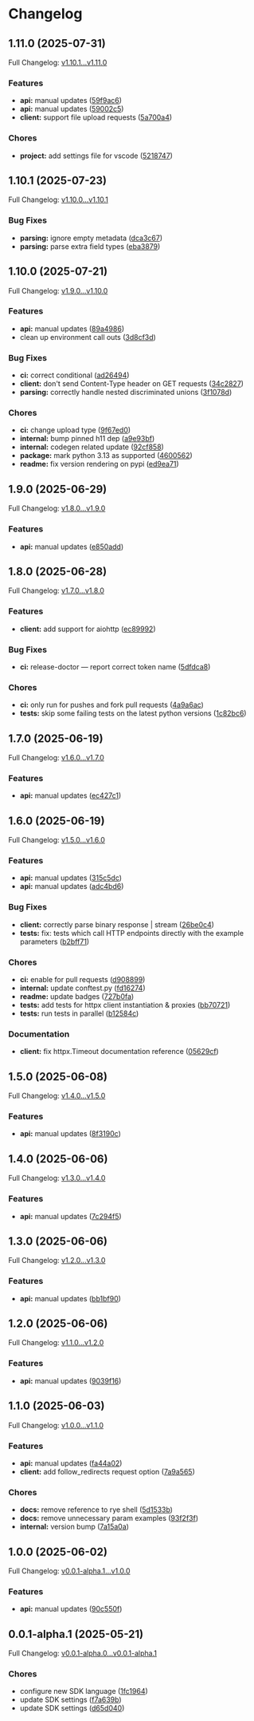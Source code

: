 # Changelog

## 1.11.0 (2025-07-31)

Full Changelog: [v1.10.1...v1.11.0](https://github.com/brand-dot-dev/python-sdk/compare/v1.10.1...v1.11.0)

### Features

* **api:** manual updates ([59f9ac6](https://github.com/brand-dot-dev/python-sdk/commit/59f9ac61748a337bcbec52a0034f06cac9e1b3d9))
* **api:** manual updates ([59002c5](https://github.com/brand-dot-dev/python-sdk/commit/59002c5632848838141179929202e55c3c53d6a9))
* **client:** support file upload requests ([5a700a4](https://github.com/brand-dot-dev/python-sdk/commit/5a700a45169a4bf3e13f7d27fd1eb0698db48b53))


### Chores

* **project:** add settings file for vscode ([5218747](https://github.com/brand-dot-dev/python-sdk/commit/5218747ee50439e600cfb756f14364d9a7e7aef3))

## 1.10.1 (2025-07-23)

Full Changelog: [v1.10.0...v1.10.1](https://github.com/brand-dot-dev/python-sdk/compare/v1.10.0...v1.10.1)

### Bug Fixes

* **parsing:** ignore empty metadata ([dca3c67](https://github.com/brand-dot-dev/python-sdk/commit/dca3c6732cef49c169afc94625b8ccfecb11cdc2))
* **parsing:** parse extra field types ([eba3879](https://github.com/brand-dot-dev/python-sdk/commit/eba38798002dd3cac30d4189e74bfe4c5a9700f9))

## 1.10.0 (2025-07-21)

Full Changelog: [v1.9.0...v1.10.0](https://github.com/brand-dot-dev/python-sdk/compare/v1.9.0...v1.10.0)

### Features

* **api:** manual updates ([89a4986](https://github.com/brand-dot-dev/python-sdk/commit/89a49860aa2c253b9f12397684d7ee38670298b1))
* clean up environment call outs ([3d8cf3d](https://github.com/brand-dot-dev/python-sdk/commit/3d8cf3dcad83da7cf75078c501997fb0cfc4eefa))


### Bug Fixes

* **ci:** correct conditional ([ad26494](https://github.com/brand-dot-dev/python-sdk/commit/ad26494daca49a55899f9e769e9b38e20f51857a))
* **client:** don't send Content-Type header on GET requests ([34c2827](https://github.com/brand-dot-dev/python-sdk/commit/34c2827853c1d1c04ac05d3ce3fa519179d60793))
* **parsing:** correctly handle nested discriminated unions ([3f1078d](https://github.com/brand-dot-dev/python-sdk/commit/3f1078dede16aed00d8e434b4491f4f3285cfe51))


### Chores

* **ci:** change upload type ([9f67ed0](https://github.com/brand-dot-dev/python-sdk/commit/9f67ed039e0b905f81d8c1e1a1bd79e9c997d483))
* **internal:** bump pinned h11 dep ([a9e93bf](https://github.com/brand-dot-dev/python-sdk/commit/a9e93bf5b4f7d4d6bf2c82b9e1db113a8396d398))
* **internal:** codegen related update ([92cf858](https://github.com/brand-dot-dev/python-sdk/commit/92cf85837fb7a56a98736c97d5115308e51c5906))
* **package:** mark python 3.13 as supported ([4600562](https://github.com/brand-dot-dev/python-sdk/commit/46005627ab1a6e83e62bb90a8b8f0183b2292786))
* **readme:** fix version rendering on pypi ([ed9ea71](https://github.com/brand-dot-dev/python-sdk/commit/ed9ea71094d6bede408dd145d9951bd5bf24c0b8))

## 1.9.0 (2025-06-29)

Full Changelog: [v1.8.0...v1.9.0](https://github.com/brand-dot-dev/python-sdk/compare/v1.8.0...v1.9.0)

### Features

* **api:** manual updates ([e850add](https://github.com/brand-dot-dev/python-sdk/commit/e850add60f02a45cf5ca3d47cb2f8d79f2545107))

## 1.8.0 (2025-06-28)

Full Changelog: [v1.7.0...v1.8.0](https://github.com/brand-dot-dev/python-sdk/compare/v1.7.0...v1.8.0)

### Features

* **client:** add support for aiohttp ([ec89992](https://github.com/brand-dot-dev/python-sdk/commit/ec89992888ebc95015e914ec22ad479054797455))


### Bug Fixes

* **ci:** release-doctor — report correct token name ([5dfdca8](https://github.com/brand-dot-dev/python-sdk/commit/5dfdca8ac67612c7ebe230b03d8b30754c7ceb49))


### Chores

* **ci:** only run for pushes and fork pull requests ([4a9a6ac](https://github.com/brand-dot-dev/python-sdk/commit/4a9a6acb4467d8f45b3d81967094fdd119f30bd2))
* **tests:** skip some failing tests on the latest python versions ([1c82bc6](https://github.com/brand-dot-dev/python-sdk/commit/1c82bc6b846e17da31ec6798c9fcd59336709a60))

## 1.7.0 (2025-06-19)

Full Changelog: [v1.6.0...v1.7.0](https://github.com/brand-dot-dev/python-sdk/compare/v1.6.0...v1.7.0)

### Features

* **api:** manual updates ([ec427c1](https://github.com/brand-dot-dev/python-sdk/commit/ec427c1d9a888f17310304714b099ec2487fea82))

## 1.6.0 (2025-06-19)

Full Changelog: [v1.5.0...v1.6.0](https://github.com/brand-dot-dev/python-sdk/compare/v1.5.0...v1.6.0)

### Features

* **api:** manual updates ([315c5dc](https://github.com/brand-dot-dev/python-sdk/commit/315c5dcb1aa4982bf5e90b3fbe1223c969234a64))
* **api:** manual updates ([adc4bd6](https://github.com/brand-dot-dev/python-sdk/commit/adc4bd6260c7bc6471fa060b66c1f3e8f368bf07))


### Bug Fixes

* **client:** correctly parse binary response | stream ([26be0c4](https://github.com/brand-dot-dev/python-sdk/commit/26be0c417636a9be6f5b52fd079038b3eeb11484))
* **tests:** fix: tests which call HTTP endpoints directly with the example parameters ([b2bff71](https://github.com/brand-dot-dev/python-sdk/commit/b2bff712704ec48751c0b2ea4f51960913811a98))


### Chores

* **ci:** enable for pull requests ([d908899](https://github.com/brand-dot-dev/python-sdk/commit/d9088990a6b2e760d1a425117848697882a2b5bd))
* **internal:** update conftest.py ([fd16274](https://github.com/brand-dot-dev/python-sdk/commit/fd16274f9eb87fac48f5d746e628f135f98ff052))
* **readme:** update badges ([727b0fa](https://github.com/brand-dot-dev/python-sdk/commit/727b0fa230d8a40abbd1e36e592ba3ba05b6f8eb))
* **tests:** add tests for httpx client instantiation & proxies ([bb70721](https://github.com/brand-dot-dev/python-sdk/commit/bb70721dd5ac47752cc749ac9269eb4e7d1bb6d4))
* **tests:** run tests in parallel ([b12584c](https://github.com/brand-dot-dev/python-sdk/commit/b12584c87749c3a9e06653418a9e3365f80cfee0))


### Documentation

* **client:** fix httpx.Timeout documentation reference ([05629cf](https://github.com/brand-dot-dev/python-sdk/commit/05629cf3a6cef8bf5b65aa4df60528e313883a7b))

## 1.5.0 (2025-06-08)

Full Changelog: [v1.4.0...v1.5.0](https://github.com/brand-dot-dev/python-sdk/compare/v1.4.0...v1.5.0)

### Features

* **api:** manual updates ([8f3190c](https://github.com/brand-dot-dev/python-sdk/commit/8f3190c847269b9537c2000feadff81762171295))

## 1.4.0 (2025-06-06)

Full Changelog: [v1.3.0...v1.4.0](https://github.com/brand-dot-dev/python-sdk/compare/v1.3.0...v1.4.0)

### Features

* **api:** manual updates ([7c294f5](https://github.com/brand-dot-dev/python-sdk/commit/7c294f5085d548520f19c3e00d11faccd9622825))

## 1.3.0 (2025-06-06)

Full Changelog: [v1.2.0...v1.3.0](https://github.com/brand-dot-dev/python-sdk/compare/v1.2.0...v1.3.0)

### Features

* **api:** manual updates ([bb1bf90](https://github.com/brand-dot-dev/python-sdk/commit/bb1bf90daf24a834121f2656741b1bce3e611588))

## 1.2.0 (2025-06-06)

Full Changelog: [v1.1.0...v1.2.0](https://github.com/brand-dot-dev/python-sdk/compare/v1.1.0...v1.2.0)

### Features

* **api:** manual updates ([9039f16](https://github.com/brand-dot-dev/python-sdk/commit/9039f1632ed997579d6ab4f55a83adcf2fbc3fce))

## 1.1.0 (2025-06-03)

Full Changelog: [v1.0.0...v1.1.0](https://github.com/brand-dot-dev/python-sdk/compare/v1.0.0...v1.1.0)

### Features

* **api:** manual updates ([fa44a02](https://github.com/brand-dot-dev/python-sdk/commit/fa44a02f3397ae35b14ce65f8cacb60b4cc76b33))
* **client:** add follow_redirects request option ([7a9a565](https://github.com/brand-dot-dev/python-sdk/commit/7a9a5654ef7f84e4b8231ec5c50b972dc2241dba))


### Chores

* **docs:** remove reference to rye shell ([5d1533b](https://github.com/brand-dot-dev/python-sdk/commit/5d1533ba7fd39e6d1b0cc4cd44793e4de4233d64))
* **docs:** remove unnecessary param examples ([93f2f3f](https://github.com/brand-dot-dev/python-sdk/commit/93f2f3f95c7ebaa648a16c752d4d81c48929c39c))
* **internal:** version bump ([7a15a0a](https://github.com/brand-dot-dev/python-sdk/commit/7a15a0aceaca0cd700f7aab8282e5bdef8cbf31f))

## 1.0.0 (2025-06-02)

Full Changelog: [v0.0.1-alpha.1...v1.0.0](https://github.com/brand-dot-dev/python-sdk/compare/v0.0.1-alpha.1...v1.0.0)

### Features

* **api:** manual updates ([90c550f](https://github.com/brand-dot-dev/python-sdk/commit/90c550fdeaefe75facfd24724c878a70f8aa35b4))

## 0.0.1-alpha.1 (2025-05-21)

Full Changelog: [v0.0.1-alpha.0...v0.0.1-alpha.1](https://github.com/brand-dot-dev/python-sdk/compare/v0.0.1-alpha.0...v0.0.1-alpha.1)

### Chores

* configure new SDK language ([1fc1964](https://github.com/brand-dot-dev/python-sdk/commit/1fc1964f8ec52cd807d6c69d119dc9175551a94b))
* update SDK settings ([f7a639b](https://github.com/brand-dot-dev/python-sdk/commit/f7a639bcc1d10e14c42eb59e109c2bdb6c3cc761))
* update SDK settings ([d65d040](https://github.com/brand-dot-dev/python-sdk/commit/d65d04065c5dd84d2d4d57e2f0fddf78d0a56132))

